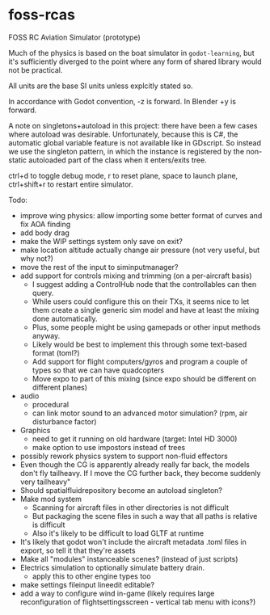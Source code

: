 # foss-rcas

FOSS RC Aviation Simulator (prototype)

Much of the physics is based on the boat simulator in `godot-learning`, but it's sufficiently diverged to the point where any form of shared library would not be practical.

All units are the base SI units unless explcitly stated so.

In accordance with Godot convention, -z is forward. In Blender +y is forward.

A note on singletons+autoload in this project: there have been a few cases where autoload was desirable. Unfortunately, because this is C#, the automatic global variable feature is not available like in GDscript. So instead we use the singleton pattern, in which the instance is registered by the non-static autoloaded part of the class when it enters/exits tree.

ctrl+d to toggle debug mode, r to reset plane, space to launch plane, ctrl+shift+r to restart entire simulator.

Todo:
- improve wing physics: allow importing some better format of curves and fix AOA finding
- add body drag
- make the WIP settings system only save on exit?
- make location altitude actually change air pressure (not very useful, but why not?)
- move the rest of the input to siminputmanager?
- add support for controls mixing and trimming (on a per-aircraft basis)
    - I suggest adding a ControlHub node that the controllables can then query.
    - While users could configure this on their TXs, it seems nice to let them create a single generic sim model and have at least the mixing done automatically.
    - Plus, some people might be using gamepads or other input methods anyway.
    - Likely would be best to implement this through some text-based format (toml?)
    - Add support for flight computers/gyros and program a couple of types so that we can have quadcopters
    - Move expo to part of this mixing (since expo should be different on different planes)
- audio
    - procedural
    - can link motor sound to an advanced motor simulation? (rpm, air disturbance factor)
- Graphics
    - need to get it running on old hardware (target: Intel HD 3000)
    - make option to use impostors instead of trees
- possibly rework physics system to support non-fluid effectors
- Even though the CG is apparently already really far back, the models don't fly tailheavy. If I move the CG further back, they become suddenly very tailheavy" 
- Should spatialfluidrepository become an autoload singleton?
- Make mod system
    - Scanning for aircraft files in other directories is not difficult
    - But packaging the scene files in such a way that all paths is relative is difficult
    - Also it's likely to be difficult to load GLTF at runtime
- It's likely that godot won't include the aircraft metadata .toml files in export, so tell it that they're assets
- Make all "modules" instanceable scenes? (instead of just scripts)
- Electrics simulation to optionally simulate battery drain.
    - apply this to other engine types too
- make settings fileinput lineedit editable?
- add a way to configure wind in-game (likely requires large reconfiguration of flightsettingsscreen - vertical tab menu with icons?)